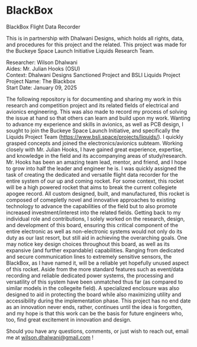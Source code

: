# BlackBox
BlackBox Flight Data Recorder

This is in partnership with Dhalwani Designs, which holds all rights, data, and procedures for this project and the related. This project was made for the Buckeye Space Launch Initiative Liquids Research Team. <br />

Researcher: Wilson Dhalwani <br />
Aides: Mr. Julian Hooks (OSU) <br />
Context: Dhalwani Designs Sanctioned Project and BSLI Liquids Project <br />
Project Name: The Blackbox <br />
Start Date: January 09, 2025 <br /> 

The following repository is for documenting and sharing my work in this research and competition project and its related fields of electrical and avionics engineering. This was also made to record my process of solving the issue at hand so that others can learn and build upon my work. Wanting to advance my experience and skills in avionics, as well as PCB design, I sought to join the Buckeye Space Launch Initiative, and specifically the Liquids Project Team (https://www.bsli.space/projects/liquids/). I quickly grasped concepts and joined the electronics/avionics subteam. Working closely with Mr. Julian Hooks, I have gained great experience, expertise, and knowledge in the field and its accompanying areas of study/research. Mr. Hooks has been an amazing team lead, mentor, and friend, and I hope to grow into half the leader and engineer he is. I was quickly assigned the task of creating the dedicated and versatile flight data recorder for the entire system of our up and coming rocket. For some context, this rocket will be a high powered rocket that aims to break the current collegiete apogee record. All custom designed, built, and manufactured, this rocket is composed of comepletly novel and innovative approaches to existing technology to advance the capabilities of the field but to also promote increased investment/interest into the related fields. Getting back to my individual role and contributions, I solely worked on the research, design, and development of this board, ensuring this critical component of the entire electronic as well as non-electronic systems would not only do its duty as our last resort, but still aid in achieving the overarching goals. One may notice key design choices throughout this board, as well as its expansive (and further expandable) capabilities. Ranging from dedicated and secure communication lines to extremely sensitive sensors, the BlackBox, as I have named it, will be a reliable yet hopefully unused aspect of this rocket. Aside from the more standard features such as event/data recording and reliable dedicated power systems, the processing and versatility of this system have been unmatched thus far (as compared to similar models in the collegeite field). A specialized enclosure was also designed to aid in protecting the board while also maximizing utility and accessibility during the implementation phase. This project has no end date as an innovation never ends, rather, continues until the idea is forgotten, and my hope is that this work can be the basis for future engineers who, too, find great excitement in innovation and design. <br />

Should you have any questions, comments, or just wish to reach out, email me at wilson.dhalwani@gmail.com !
